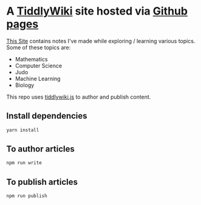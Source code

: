 # A [TiddlyWiki](https://tiddlywiki.com/) site hosted via [Github pages](https://pages.github.com/)

[This Site](https://keith-pinto.github.io) contains notes I've made while exploring / learning various topics. Some of these topics are:

* Mathematics
* Computer Science
* Judo
* Machine Learning
* Biology

This repo uses [tiddlywiki.js](https://tiddlywiki.com/static/Installing%2520TiddlyWiki%2520on%2520Node.js.html) to author and publish content.

## Install dependencies
```sh
yarn install
```

## To author articles
```sh
npm run write
```

## To publish articles
```sh
npm run publish
```

